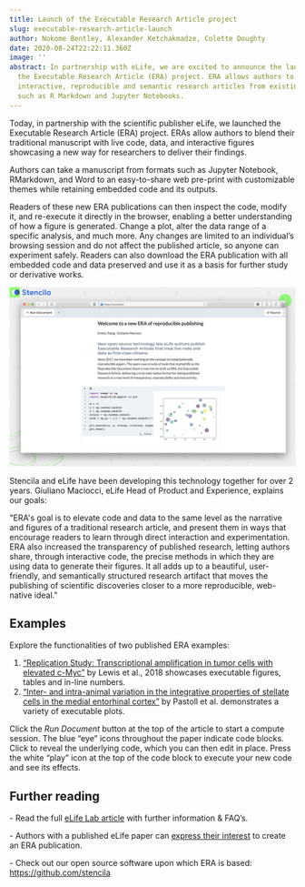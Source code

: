 ```yaml
---
title: Launch of the Executable Research Article project
slug: executable-research-article-launch
author: Nokome Bentley, Alexander Ketchakmadze, Colette Doughty
date: 2020-08-24T22:22:11.360Z
image: ''
abstract: In partnership with eLife, we are excited to announce the launch of
  the Executable Research Article (ERA) project. ERA allows authors to publish
  interactive, reproducible and semantic research articles from existing formats
  such as R Markdown and Jupyter Notebooks.
---
```


Today, in partnership with the scientific publisher eLife, we launched the Executable Research Article (ERA) project. ERAs allow authors to blend their traditional manuscript with live code, data, and interactive figures showcasing a new way for researchers to deliver their findings.

Authors can take a manuscript from formats such as Jupyter Notebook, RMarkdown, and Word to an easy-to-share web pre-print with customizable themes while retaining embedded code and its outputs.

Readers of these new ERA publications can then inspect the code, modify it, and re-execute it directly in the browser, enabling a better understanding of how a figure is generated. Change a plot, alter the data range of a specific analysis, and much more. Any changes are limited to an individual’s browsing session and do not affect the published article, so anyone can experiment safely. Readers can also download the ERA publication with all embedded code and data preserved and use it as a basis for further study or derivative works.

![](executable-document-screenshot.png)

Stencila and eLife have been developing this technology together for over 2 years. Giuliano Maciocci, eLife Head of Product and Experience, explains our goals:

"ERA's goal is to elevate code and data to the same level as the narrative and figures of a traditional research article, and present them in ways that encourage readers to learn through direct interaction and experimentation. ERA also increased the transparency of published research, letting authors share, through interactive code, the precise methods in which they are using data to generate their figures. It all adds up to a beautiful, user-friendly, and semantically structured research artifact that moves the publishing of scientific discoveries closer to a more reproducible, web-native ideal."

## Examples

Explore the functionalities of two published ERA examples:

1. [“Replication Study: Transcriptional amplification in tumor cells with elevated c-Myc”](https://elifesciences.org/articles/30274) by Lewis et al., 2018 showcases executable figures, tables and in-line numbers.
2. [“Inter- and intra-animal variation in the integrative properties of stellate cells in the medial entorhinal cortex”](https://elifesciences.org/articles/52258/executable) by Pastoll et al. demonstrates a variety of executable plots.

Click the _Run Document_ button at the top of the article to start a compute session. The blue “eye” icons throughout the paper indicate code blocks. Click to reveal the underlying code, which you can then edit in place. Press the white “play” icon at the top of the code block to execute your new code and see its effects.

## Further reading

\- Read the full [eLife Lab article](https://elifesciences.org/labs/dc5acbde/welcome-to-a-new-era-of-reproducible-publishing) with further information & FAQ’s.

\- Authors with a published eLife paper can [express their interest](https://crm.elifesciences.org/crm/ERA-InterestForm) to create an ERA publication.

\- Check out our open source software upon which ERA is based: <https://github.com/stencila>
